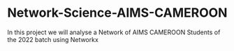 # Network-Science-AIMS-CAMEROON
In this project we will analyse a Network of AIMS CAMEROON Students of the 2022 batch using Networkx
